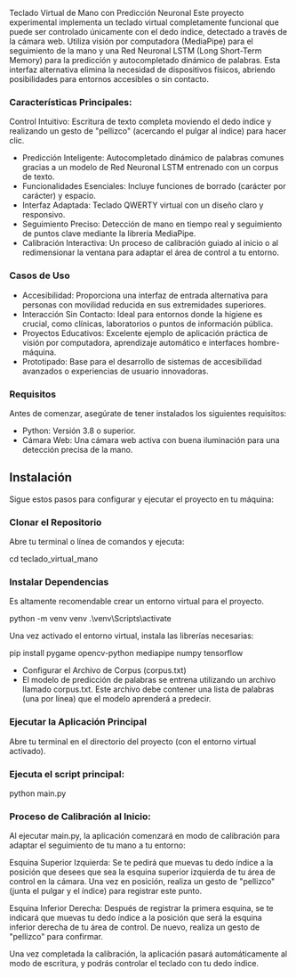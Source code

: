 Teclado Virtual de Mano con Predicción Neuronal
Este proyecto experimental implementa un teclado virtual completamente funcional que puede ser controlado únicamente con el dedo índice, detectado a través de la cámara web. Utiliza visión por computadora (MediaPipe) para el seguimiento de la mano y una Red Neuronal LSTM (Long Short-Term Memory) para la predicción y autocompletado dinámico de palabras. Esta interfaz alternativa elimina la necesidad de dispositivos físicos, abriendo posibilidades para entornos accesibles o sin contacto.

### Características Principales:
Control Intuitivo: Escritura de texto completa moviendo el dedo índice y realizando un gesto de "pellizco" (acercando el pulgar al índice) para hacer clic.

- Predicción Inteligente: Autocompletado dinámico de palabras comunes gracias a un modelo de Red Neuronal LSTM entrenado con un corpus de texto.
- Funcionalidades Esenciales: Incluye funciones de borrado (carácter por carácter) y espacio.
- Interfaz Adaptada: Teclado QWERTY virtual con un diseño claro y responsivo.
- Seguimiento Preciso: Detección de mano en tiempo real y seguimiento de puntos clave mediante la librería MediaPipe.
- Calibración Interactiva: Un proceso de calibración guiado al inicio o al redimensionar la ventana para adaptar el área de control a tu entorno.

### Casos de Uso
- Accesibilidad: Proporciona una interfaz de entrada alternativa para personas con movilidad reducida en sus extremidades superiores.
- Interacción Sin Contacto: Ideal para entornos donde la higiene es crucial, como clínicas, laboratorios o puntos de información pública.
- Proyectos Educativos: Excelente ejemplo de aplicación práctica de visión por computadora, aprendizaje automático e interfaces hombre-máquina.
- Prototipado: Base para el desarrollo de sistemas de accesibilidad avanzados o experiencias de usuario innovadoras.

### Requisitos
Antes de comenzar, asegúrate de tener instalados los siguientes requisitos:
- Python: Versión 3.8 o superior.
- Cámara Web: Una cámara web activa con buena iluminación para una detección precisa de la mano.

## Instalación
Sigue estos pasos para configurar y ejecutar el proyecto en tu máquina:

### Clonar el Repositorio
Abre tu terminal o línea de comandos y ejecuta:

cd teclado_virtual_mano


### Instalar Dependencias
Es altamente recomendable crear un entorno virtual para el proyecto.

python -m venv venv
.\venv\Scripts\activate

Una vez activado el entorno virtual, instala las librerías necesarias:

pip install pygame opencv-python mediapipe numpy tensorflow

- Configurar el Archivo de Corpus (corpus.txt)
- El modelo de predicción de palabras se entrena utilizando un archivo llamado corpus.txt. Este archivo debe contener una lista de palabras (una por línea) que el modelo aprenderá a predecir.


### Ejecutar la Aplicación Principal
Abre tu terminal en el directorio del proyecto (con el entorno virtual activado).

### Ejecuta el script principal:

python main.py

### Proceso de Calibración al Inicio:
Al ejecutar main.py, la aplicación comenzará en modo de calibración para adaptar el seguimiento de tu mano a tu entorno:

Esquina Superior Izquierda: Se te pedirá que muevas tu dedo índice a la posición que desees que sea la esquina superior izquierda de tu área de control en la cámara. Una vez en posición, realiza un gesto de "pellizco" (junta el pulgar y el índice) para registrar este punto.

Esquina Inferior Derecha: Después de registrar la primera esquina, se te indicará que muevas tu dedo índice a la posición que será la esquina inferior derecha de tu área de control. De nuevo, realiza un gesto de "pellizco" para confirmar.

Una vez completada la calibración, la aplicación pasará automáticamente al modo de escritura, y podrás controlar el teclado con tu dedo índice.

